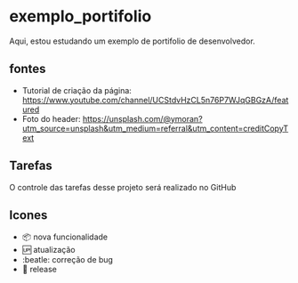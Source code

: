 # exemplo_portifolio
Aqui, estou estudando um exemplo de portifolio de desenvolvedor.

## fontes
* Tutorial de criação da página: https://www.youtube.com/channel/UCStdvHzCL5n76P7WJqGBGzA/featured
* Foto do header: https://unsplash.com/@ymoran?utm_source=unsplash&utm_medium=referral&utm_content=creditCopyText

## Tarefas

O controle das tarefas desse projeto será realizado no GitHub

## Icones

- :package: nova funcionalidade
- :up: atualização
- :beatle: correção de bug
- :checkered_flag: release

